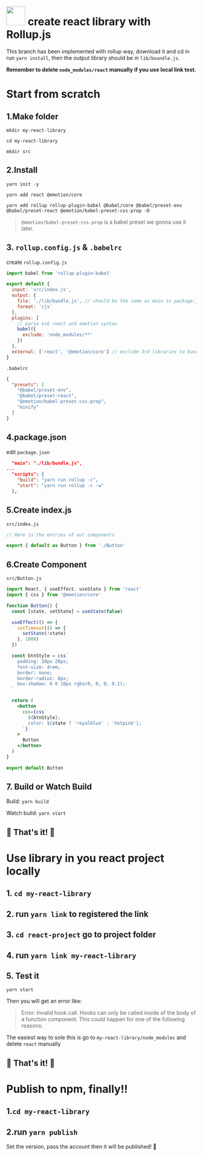 # <img style="margin-bottom: -10px" width='50px' src='https://www.rollupjs.com/assets/images/logo.svg'/> create react library with Rollup.js

This branch has been implemented with rollup way, download it and cd in run `yarn install`, then the output library should be in `lib/boundle.js`.

**Remember to delete `node_modules/react` manually if you use local link test.**

# Start from scratch


##  1.Make folder
`mkdir my-react-library`

`cd my-react-library`

`mkdir src`

## 2.Install
`yarn init -y`

`yarn add react @emotion/core`

`yarn add rollup rollup-plugin-babel @babel/core @babel/preset-env @babel/preset-react @emotion/babel-preset-css-prop -D`
> `@emotion/babel-preset-css-prop` is a babel preset we gonna use it later.

## 3. `rollup.config.js` & `.babelrc`
create `rollup.config.js`
```js
import babel from 'rollup-plugin-babel'

export default {
  input: 'src/index.js',
  output: {
    file: './lib/bundle.js', // should be the same as main in package.json
    format: 'cjs'
  },
  plugins: [
    // parse es6 react and emotion syntax
    babel({
      exclude: 'node_modules/**'
    })
  ],
  external: ['react', '@emotion/core'] // exclude 3rd libraries to bundle with
}
```

`.babelrc`
```json
{
  "presets": [
    "@babel/preset-env",
    "@babel/preset-react",
    "@emotion/babel-preset-css-prop",
    "minify"
  ]
}
```

## 4.package.json
edit `package.json`
```json
  "main": "./lib/bundle.js",
...
  "scripts": {
    "build": "yarn run rollup -c",
    "start": "yarn run rollup -c -w"
  },
```

## 5.Create index.js
`src/index.js`
```js
// Here is the entries of our components

export { default as Button } from './Button'
```

## 6.Create Component
`src/Button.js`
```jsx
import React, { useEffect, useState } from 'react'
import { css } from '@emotion/core'

function Button() {
  const [state, setState] = useState(false)

  useEffect(() => {
    setTimeout(() => {
      setState(!state)
    }, 1000)
  })

  const btnStyle = css`
    padding: 10px 20px;
    font-size: 4rem;
    border: none;
    border-radius: 8px;
    box-shadow: 0 0 10px rgba(0, 0, 0, 0.1);
  `

  return (
    <button
      css={css`
        ${btnStyle};
        color: ${state ? 'royalblue' : 'hotpink'};
      `}
    >
      Button
    </button>
  )
}

export default Button

```

## 7. Build or Watch Build
Build: `yarn build`

Watch build: `yarn start`


## 🌈 That's it! 🎉


# Use library in you react project locally

## 1. `cd my-react-library`
## 2. run `yarn link` to registered the link
## 3. `cd react-project` go to project folder
## 4. run `yarn link my-react-library`
## 5. Test it
`yarn start`

Then you will get an error like:
> Error: Invalid hook call. Hooks can only be called inside of the body of a function component. This could happen for one of the following reasons:

The easiest way to sole this is go to `my-react-library/node_modules` and delete `react` manually

## 🌈 That's it! 🎉

# Publish to npm, finally!!
## 1.`cd my-react-library`

## 2.run `yarn publish`
Set the version, pass the account then it will be published! 🎉